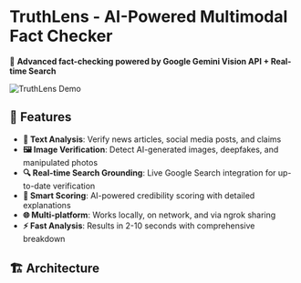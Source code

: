 # TruthLens - AI-Powered Multimodal Fact Checker

🧠 **Advanced fact-checking powered by Google Gemini Vision API + Real-time Search**

![TruthLens Demo](https://via.placeholder.com/800x400/4285f4/ffffff?text=TruthLens+AI+Fact+Checker)

## 🌟 Features

- **📝 Text Analysis**: Verify news articles, social media posts, and claims
- **🖼️ Image Verification**: Detect AI-generated images, deepfakes, and manipulated photos
- **🔍 Real-time Search Grounding**: Live Google Search integration for up-to-date verification
- **🎯 Smart Scoring**: AI-powered credibility scoring with detailed explanations
- **🌐 Multi-platform**: Works locally, on network, and via ngrok sharing
- **⚡ Fast Analysis**: Results in 2-10 seconds with comprehensive breakdown

## 🏗️ Architecture

